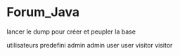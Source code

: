 # Forum_Java

lancer le dump pour créer et peupler la base

utilisateurs predefini 
admin admin
user user
visitor visitor
